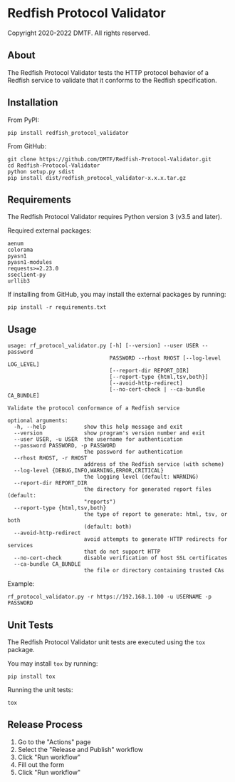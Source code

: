 # Redfish Protocol Validator

Copyright 2020-2022 DMTF. All rights reserved.

## About

The Redfish Protocol Validator tests the HTTP protocol behavior of a Redfish service to validate that it conforms to the Redfish specification.

## Installation

From PyPI:

    pip install redfish_protocol_validator

From GitHub:

    git clone https://github.com/DMTF/Redfish-Protocol-Validator.git
    cd Redfish-Protocol-Validator
    python setup.py sdist
    pip install dist/redfish_protocol_validator-x.x.x.tar.gz

## Requirements

The Redfish Protocol Validator requires Python version 3 (v3.5 and later).

Required external packages:

```
aenum
colorama
pyasn1
pyasn1-modules
requests>=2.23.0
sseclient-py
urllib3
```

If installing from GitHub, you may install the external packages by running:

    pip install -r requirements.txt

## Usage

```
usage: rf_protocol_validator.py [-h] [--version] --user USER --password
                                PASSWORD --rhost RHOST [--log-level LOG_LEVEL]
                                [--report-dir REPORT_DIR]
                                [--report-type {html,tsv,both}]
                                [--avoid-http-redirect]
                                [--no-cert-check | --ca-bundle CA_BUNDLE]

Validate the protocol conformance of a Redfish service

optional arguments:
  -h, --help            show this help message and exit
  --version             show program's version number and exit
  --user USER, -u USER  the username for authentication
  --password PASSWORD, -p PASSWORD
                        the password for authentication
  --rhost RHOST, -r RHOST
                        address of the Redfish service (with scheme)
  --log-level {DEBUG,INFO,WARNING,ERROR,CRITICAL}
                        the logging level (default: WARNING)
  --report-dir REPORT_DIR
                        the directory for generated report files (default:
                        "reports")
  --report-type {html,tsv,both}
                        the type of report to generate: html, tsv, or both
                        (default: both)
  --avoid-http-redirect
                        avoid attempts to generate HTTP redirects for services
                        that do not support HTTP
  --no-cert-check       disable verification of host SSL certificates
  --ca-bundle CA_BUNDLE
                        the file or directory containing trusted CAs
```

Example:

    rf_protocol_validator.py -r https://192.168.1.100 -u USERNAME -p PASSWORD

## Unit Tests

The Redfish Protocol Validator unit tests are executed using the `tox` package.

You may install `tox` by running:

    pip install tox

Running the unit tests:

    tox

## Release Process

1. Go to the "Actions" page
2. Select the "Release and Publish" workflow
3. Click "Run workflow"
4. Fill out the form
5. Click "Run workflow"
